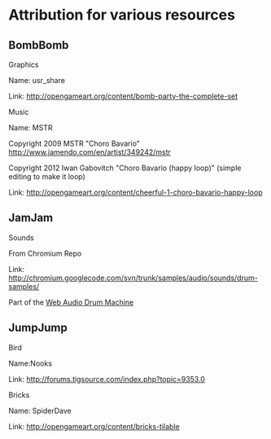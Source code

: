 Attribution for various resources
=================================

BombBomb
--------

Graphics

Name: usr_share

Link: http://opengameart.org/content/bomb-party-the-complete-set

Music

Name: MSTR

Copyright 2009 MSTR "Choro Bavario" http://www.jamendo.com/en/artist/349242/mstr

Copyright 2012 Iwan Gabovitch "Choro Bavario (happy loop)" (simple editing to make it loop)

Link: http://opengameart.org/content/cheerful-1-choro-bavario-happy-loop

JamJam
------

Sounds

From Chromium Repo

Link: http://chromium.googlecode.com/svn/trunk/samples/audio/sounds/drum-samples/

Part of the [Web Audio Drum Machine](http://chromium.googlecode.com/svn/trunk/samples/audio/shiny-drum-machine.html)


JumpJump
--------

Bird

Name:Nooks

Link: http://forums.tigsource.com/index.php?topic=9353.0

Bricks

Name: SpiderDave

Link: http://opengameart.org/content/bricks-tilable


